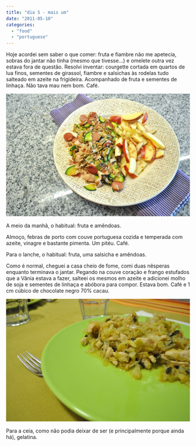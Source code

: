 ```yaml
---
title: "dia 5 - mais um"
date: "2011-05-10"
categories: 
  - "food"
  - "portuguese"
---
```


Hoje acordei sem saber o que comer: fruta e fiambre não me apetecia, sobras do jantar não tinha (mesmo que tivesse...) e omelete outra vez estava fora de questão. Resolvi inventar: courgette cortada em quartos de lua finos, sementes de girassol, fiambre e salsichas às rodelas tudo salteado em azeite na frigideira. Acompanhado de fruta e sementes de linhaça. Não tava mau nem bom. Café.  
  

[![](images/Querida+Di+-+497.jpg)](http://3.bp.blogspot.com/-tg0RVtln4XQ/TcmmJZPMCNI/AAAAAAAAEEg/AQDDdDE4fWw/s1600/Querida+Di+-+497.jpg)

  

A meio da manhã, o habitual: fruta e amêndoas. 

  

Almoço, febras de porto com couve portuguesa cozida e temperada com azeite, vinagre e bastante pimenta. Um pitéu. Café.

  

Para o lanche, o habitual: fruta, uma salsicha e amêndoas.

  

Como é normal, cheguei a casa cheio de fome, comi duas nêsperas enquanto terminava o jantar. Pegando na couve coração e frango estufados que a Vânia estava a fazer, salteei os mesmos em azeite e adicionei molho de soja e sementes de linhaça e abóbora para compor. Estava bom. Café e 1 cm cúbico de chocolate negro 70% cacau.

  
  

[![](images/Querida+Di+-+512.jpg)](http://3.bp.blogspot.com/-D_wIXyOxa8Q/TcmmJnUw9RI/AAAAAAAAEEk/LnUfqKIdB20/s1600/Querida+Di+-+512.jpg)

  

Para a ceia, como não podia deixar de ser (e principalmente porque ainda há), gelatina.
